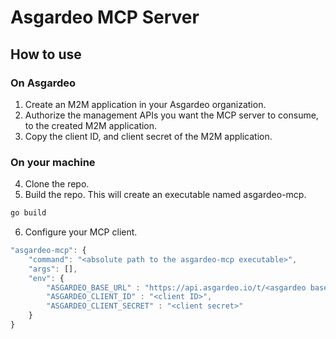 # Asgardeo MCP Server

## How to use

### On Asgardeo

1. Create an M2M application in your Asgardeo organization.
2. Authorize the management APIs you want the MCP server to consume, to the created M2M application.
3. Copy the client ID, and client secret of the M2M application.

### On your machine

4. Clone the repo.
5. Build the repo. This will create an executable named asgardeo-mcp.

```bash
go build
```

6. Configure your MCP client.

```js
"asgardeo-mcp": {
    "command": "<absolute path to the asgardeo-mcp executable>",
    "args": [],
    "env": {
        "ASGARDEO_BASE_URL" : "https://api.asgardeo.io/t/<asgardeo base URL>",
        "ASGARDEO_CLIENT_ID" : "<client ID>",
        "ASGARDEO_CLIENT_SECRET" : "<client secret>"
    }
}
```